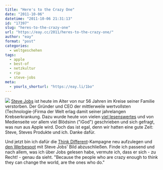 ```yaml
---
title: "Here's to the Crazy One"
date: "2011-10-06"
datetime: "2011-10-06 21:31:13"
id: "17397"
slug: "heres-to-the-crazy-one"
url: "https://eay.cc/2011/heres-to-the-crazy-one/"
author: "eay"
format: "post"
categories:
  - weltgeschehen
tags:
  - apple
  - best-of
  - netzkultur
  - rip
  - steve-jobs
meta:
  - yourls_shorturl: "https://eay.li/1bo"
---
```


![](https://eay.cc/uploads/2011/stevejobs.jpg) [Steve Jobs](http://de.wikipedia.org/wiki/Steve_Jobs) ist heute im Alter von nur 56 Jahren im Kreise seiner Familie verstorben. Der Gründer und CEO der mittlerweile wertvollsten (Technologie-)Firma der Welt erlag damit seiner jahrelangen Krebserkrankung. Dazu wurde heute von vielen [viel lesenswertes](http://kottke.org/11/10/remembering-steve-jobs) und von Medienseite vor allem viel Blödsinn ("iGod") geschrieben und sich gefragt, was nun aus Apple wird. Doch das ist egal, denn wir hatten eine gute Zeit: Steve, Steves Produkte und ich. Danke dafür.

Und jetzt bin ich dafür die [Think Different](http://de.wikipedia.org/wiki/Think_Different)\-Kampagne neu aufzulegen und [den Werbespot](http://www.youtube.com/watch?v=4oAB83Z1ydE) mit Steve Jobs' Bild abzuschließen. Finde ich passend und nach allem, was ich über Jobs gelesen habe, vermute ich, dass er sich - zu Recht! - genau da sieht. "Because the people who are crazy enough to think they can change the world, are the ones who do."
